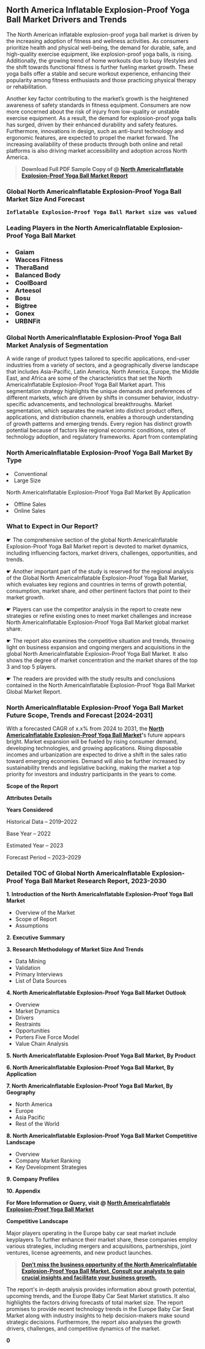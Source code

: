<p> <h2>North America Inflatable Explosion-Proof Yoga Ball Market Drivers and Trends</h2><p>The North American inflatable explosion-proof yoga ball market is driven by the increasing adoption of fitness and wellness activities. As consumers prioritize health and physical well-being, the demand for durable, safe, and high-quality exercise equipment, like explosion-proof yoga balls, is rising. Additionally, the growing trend of home workouts due to busy lifestyles and the shift towards functional fitness is further fueling market growth. These yoga balls offer a stable and secure workout experience, enhancing their popularity among fitness enthusiasts and those practicing physical therapy or rehabilitation.</p><p>Another key factor contributing to the market’s growth is the heightened awareness of safety standards in fitness equipment. Consumers are now more concerned about the risk of injury from low-quality or unstable exercise equipment. As a result, the demand for explosion-proof yoga balls has surged, driven by their enhanced durability and safety features. Furthermore, innovations in design, such as anti-burst technology and ergonomic features, are expected to propel the market forward. The increasing availability of these products through both online and retail platforms is also driving market accessibility and adoption across North America.</p></p><blockquote id="" class=""><strong>Download Full PDF Sample Copy of @&nbsp;<a href="https://www.verifiedmarketreports.com/download-sample/?rid=476852&utm_source=GitHub-Jan&utm_medium=263" target="_blank">North AmericaInflatable Explosion-Proof Yoga Ball Market Report</a>&nbsp;&nbsp;</strong></blockquote><h3 id="" class=""><strong>Global&nbsp;North AmericaInflatable Explosion-Proof Yoga Ball Market Size And Forecast</strong></h3><pre class="reader-text-block__code-block"><strong>Inflatable Explosion-Proof Yoga Ball Market size was valued at USD 0.15 Billion in 2022 and is projected to reach USD 0.30 Billion by 2030, growing at a CAGR of 9.0% from 2024 to 2030.</strong></pre><h3 id="" class="">Leading Players in the&nbsp;North AmericaInflatable Explosion-Proof Yoga Ball Market</h3><h3 class=""></Li><Li>Gaiam</Li><Li> Wacces Fitness</Li><Li> TheraBand</Li><Li> Balanced Body</Li><Li> CoolBoard</Li><Li> Arteesol</Li><Li> Bosu</Li><Li> Bigtree</Li><Li> Gonex</Li><Li> URBNFit</h3><h3 id="" class="">Global&nbsp;North AmericaInflatable Explosion-Proof Yoga Ball Market Analysis of Segmentation</h3><p id="" class="">A wide range of product types tailored to specific applications, end-user industries from a variety of sectors, and a geographically diverse landscape that includes Asia-Pacific, Latin America, North America, Europe, the Middle East, and Africa are some of the characteristics that set the North AmericaInflatable Explosion-Proof Yoga Ball Market apart. This segmentation strategy highlights the unique demands and preferences of different markets, which are driven by shifts in consumer behavior, industry-specific advancements, and technological breakthroughs. Market segmentation, which separates the market into distinct product offers, applications, and distribution channels, enables a thorough understanding of growth patterns and emerging trends. Every region has distinct growth potential because of factors like regional economic conditions, rates of technology adoption, and regulatory frameworks. Apart from contemplating</p><h3 id="" class="">North AmericaInflatable Explosion-Proof Yoga Ball Market&nbsp;By Type</h3><p></Li><Li>Conventional</Li><Li> Large Size</p><div class="" data-test-id=""><p>North AmericaInflatable Explosion-Proof Yoga Ball Market&nbsp;By Application</p></div><p class=""></Li><Li>Offline Sales</Li><Li> Online Sales</p><div class="" data-test-id=""><h3><span class="">What to Expect in Our Report?</span></h3></div><div class="" data-test-id=""><p><span class="">☛ The comprehensive section of the global North AmericaInflatable Explosion-Proof Yoga Ball Market report is devoted to market dynamics, including influencing factors, market drivers, challenges, opportunities, and trends.</span></p></div><div class="" data-test-id=""><p><span class="">☛ Another important part of the study is reserved for the regional analysis of the Global North AmericaInflatable Explosion-Proof Yoga Ball Market, which evaluates key regions and countries in terms of growth potential, consumption, market share, and other pertinent factors that point to their market growth.</span></p></div><div class="" data-test-id=""><p><span class="">☛ Players can use the competitor analysis in the report to create new strategies or refine existing ones to meet market challenges and increase North AmericaInflatable Explosion-Proof Yoga Ball Market global market share.</span></p></div><div class="" data-test-id=""><p><span class="">☛ The report also examines the competitive situation and trends, throwing light on business expansion and ongoing mergers and acquisitions in the global North AmericaInflatable Explosion-Proof Yoga Ball Market. It also shows the degree of market concentration and the market shares of the top 3 and top 5 players.</span></p></div><div class="" data-test-id=""><p><span class="">☛ The readers are provided with the study results and conclusions contained in the North AmericaInflatable Explosion-Proof Yoga Ball Market Global Market Report.</span></p></div><div class="" data-test-id=""><h3><span class="">North AmericaInflatable Explosion-Proof Yoga Ball Market Future Scope, Trends and Forecast [2024-2031]</span></h3></div><div class="" data-test-id=""><p><span class="">With a forecasted CAGR of x.x% from 2024 to 2031, the <strong><a href="https://www.verifiedmarketreports.com/download-sample/?rid=476852&utm_source=GitHub-Jan&utm_medium=263" target="_blank">North AmericaInflatable Explosion-Proof Yoga Ball Market</a>'</strong>s future appears bright. Market expansion will be fueled by rising consumer demand, developing technologies, and growing applications. Rising disposable incomes and urbanization are expected to drive a shift in the sales ratio toward emerging economies. Demand will also be further increased by sustainability trends and legislative backing, making the market a top priority for investors and industry participants in the years to come.</span></p><p id="ember66" class="ember-view reader-text-block__paragraph"><strong>Scope of the Report</strong></p><p id="ember67" class="ember-view reader-text-block__paragraph"><strong>Attributes Details</strong></p><p id="ember68" class="ember-view reader-text-block__paragraph"><strong>Years Considered</strong></p><p id="ember69" class="ember-view reader-text-block__paragraph">Historical Data &ndash; 2019&ndash;2022</p><p id="ember70" class="ember-view reader-text-block__paragraph">Base Year &ndash; 2022</p><p id="ember71" class="ember-view reader-text-block__paragraph">Estimated Year &ndash; 2023</p><p id="ember72" class="ember-view reader-text-block__paragraph">Forecast Period &ndash; 2023&ndash;2029</p></div><h3 id="" class="">Detailed TOC of Global North AmericaInflatable Explosion-Proof Yoga Ball Market Research Report, 2023-2030</h3><p id="" class=""><strong>1. Introduction of the North AmericaInflatable Explosion-Proof Yoga Ball Market</strong></p><ul><li>Overview of the Market</li><li>Scope of Report</li><li>Assumptions</li></ul><p id="" class=""><strong>2. Executive Summary</strong></p><p id="" class=""><strong>3. Research Methodology of Market Size And Trends</strong></p><ul><li>Data Mining</li><li>Validation</li><li>Primary Interviews</li><li>List of Data Sources</li></ul><p id="" class=""><strong>4. North AmericaInflatable Explosion-Proof Yoga Ball Market Outlook</strong></p><ul><li>Overview</li><li>Market Dynamics</li><li>Drivers</li><li>Restraints</li><li>Opportunities</li><li>Porters Five Force Model</li><li>Value Chain Analysis</li></ul><p id="" class=""><strong>5. North AmericaInflatable Explosion-Proof Yoga Ball Market, By Product</strong></p><p id="" class=""><strong>6. North AmericaInflatable Explosion-Proof Yoga Ball Market, By Application</strong></p><p id="" class=""><strong>7. North AmericaInflatable Explosion-Proof Yoga Ball Market, By Geography</strong></p><ul><li>North America</li><li>Europe</li><li>Asia Pacific</li><li>Rest of the World</li></ul><p id="" class=""><strong>8. North AmericaInflatable Explosion-Proof Yoga Ball Market Competitive Landscape</strong></p><ul><li>Overview</li><li>Company Market Ranking</li><li>Key Development Strategies</li></ul><p id="" class=""><strong>9. Company Profiles</strong></p><p id="" class=""><strong>10. Appendix</strong></p><p><strong>For More Information or Query, visit&nbsp;@ <a href="https://www.verifiedmarketreports.com/product/inflatable-explosion-proof-yoga-ball-market/" target="_blank">North AmericaInflatable Explosion-Proof Yoga Ball Market</a></strong></p><p id="ember61" class="ember-view reader-text-block__paragraph"><strong>Competitive Landscape</strong></p><p id="ember62" class="ember-view reader-text-block__paragraph">Major players operating in the Europe baby car seat market include keyplayers To further enhance their market share, these companies employ various strategies, including mergers and acquisitions, partnerships, joint ventures, license agreements, and new product launches.</p><blockquote id="ember63" class="ember-view reader-text-block__blockquote"><strong><a href="https://www.verifiedmarketreports.com/download-sample/?rid=476852&utm_source=GitHub-Jan&utm_medium=263" target="_blank">Don&rsquo;t miss the business opportunity of the North AmericaInflatable Explosion-Proof Yoga Ball Market. Consult our analysts to gain crucial insights and facilitate your business growth.</a></strong></blockquote><p id="ember64" class="ember-view reader-text-block__paragraph">The report's in-depth analysis provides information about growth potential, upcoming trends, and the Europe Baby Car Seat Market statistics. It also highlights the factors driving forecasts of total market size. The report promises to provide recent technology trends in the Europe Baby Car Seat Market along with industry insights to help decision-makers make sound strategic decisions. Furthermore, the report also analyses the growth drivers, challenges, and competitive dynamics of the market.</p><p class="ember-view reader-text-block__paragraph"><strong>0</strong></p>
